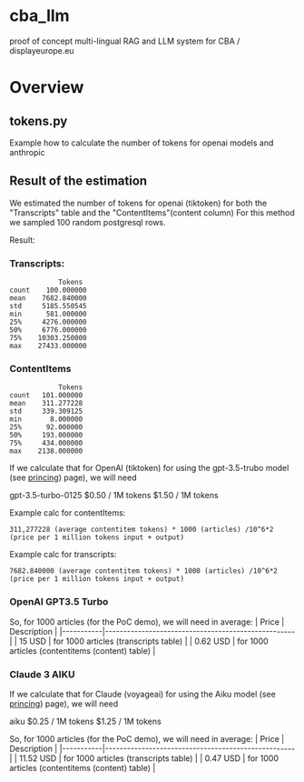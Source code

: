# cba_llm
proof of concept multi-lingual RAG and LLM system for CBA / displayeurope.eu


# Overview


## tokens.py

Example how to calculate the number of tokens for openai models and anthropic

## Result of the estimation

We estimated the number of tokens for openai (tiktoken) 
for both the "Transcripts" table and the "ContentItems"(content column)
For this method we sampled 100 random postgresql rows.


Result:

### Transcripts:
```
            Tokens
count    100.000000
mean    7682.840000
std     5185.550545
min      581.000000
25%     4276.000000
50%     6776.000000
75%    10303.250000
max    27433.000000
```

### ContentItems

```
            Tokens
count   101.000000
mean    311.277228
std     339.309125
min       8.000000
25%      92.000000
50%     193.000000
75%     434.000000
max    2138.000000
```

If we calculate that for OpenAI (tiktoken) for using the gpt-3.5-trubo model (see [princing](https://openai.com/pricing)) page), we will need 

gpt-3.5-turbo-0125	$0.50 / 1M tokens	$1.50 / 1M tokens

Example calc for contentItems:
```
311,277228 (average contentitem tokens) * 1000 (articles) /10^6*2  (price per 1 million tokens input + output)
```

Example calc for transcripts:
```
7682.840000 (average contentitem tokens) * 1000 (articles) /10^6*2  (price per 1 million tokens input + output)
```




### OpenAI GPT3.5 Turbo

So, for 1000 articles (for the PoC demo), we will need in average:
| Price     | Description                                        |
|-----------|----------------------------------------------------|
| 15 USD    | for 1000 articles (transcripts table)              |
| 0.62 USD  | for 1000 articles (contentitems (content) table)   |



### Claude 3 AIKU

If we calculate that for Claude (voyageai) for using the Aiku model (see [princing](https://www.anthropic.com/api)) page), we will need 

aiku	$0.25 / 1M tokens	$1.25 / 1M tokens

So, for 1000 articles (for the PoC demo), we will need in average:
| Price     | Description                                        |
|-----------|----------------------------------------------------|
| 11.52 USD    | for 1000 articles (transcripts table)              |
| 0.47 USD  | for 1000 articles (contentitems (content) table)   |




